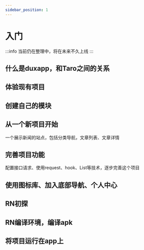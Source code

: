 ```yaml
---
sidebar_position: 1
---
```


# 入门

:::info
当前仍在整理中，将在未来不久上线
:::

## 什么是duxapp，和Taro之间的关系

## 体验现有项目

## 创建自己的模块

## 从一个新项目开始

一个展示新闻的站点，包括分类导航，文章列表、文章详情

## 完善项目功能

配置接口请求、使用request、hook、List等技术，逐步完善这个项目

## 使用图标库、加入底部导航、个人中心

## RN初探

## RN编译环境，编译apk

## 将项目运行在app上
